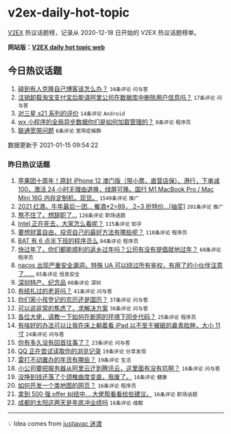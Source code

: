 # v2ex-daily-hot-topic

[V2EX](https://www.v2ex.com/) 热议话题榜，记录从 2020-12-18 日开始的 V2EX 热议话题榜单。

**网站版：[V2EX daily hot topic web](https://realleonardo.github.io/v2ex-daily-hot-topic-web/)**

## 今日热议话题

<!-- TODAY BEGIN -->

1. [碰到有人克隆自己博客该怎么办？](https://www.v2ex.com/t/745097) `34条评论` `问与答`
1. [注销卸载淘宝支付宝后能请阿里公司在数据库中删除用户信息吗？](https://www.v2ex.com/t/745092) `17条评论` `问与答`
1. [对三星 s21 系列的评价](https://www.v2ex.com/t/745099) `14条评论` `Android`
1. [wx 小程序的全局异步数据你们是如何加载管理的？](https://www.v2ex.com/t/745107) `8条评论` `程序员`
1. [联通宽带问题](https://www.v2ex.com/t/745100) `6条评论` `宽带症候群`

数据更新于 2021-01-15 09:54:22

<!-- TODAY END -->

### 昨日热议话题

<!-- YESTERDAY BEGIN -->

1. [苹果团十周年！原封 iPhone 12 澳门版（带小票，直营店保）、港行，下单减 100，激活 24 小时无理由退换，绿屏可换。国行 M1 MacBook Pro / Mac Mini 16G 内存定制机，现货。](https://www.v2ex.com/t/744798) `1549条评论` `推广`
1. [2021 红酒，牛年最后一团... 餐酒*2=89， 2~3 折特价...[抽奖]](https://www.v2ex.com/t/744901) `201条评论` `推广`
1. [熬不住了，想辞职了…](https://www.v2ex.com/t/744757) `126条评论` `职场话题`
1. [Intel 正在死去，大家怎么看呢？](https://www.v2ex.com/t/744868) `115条评论` `知乎`
1. [要想财富自由，投资自己的最好方法有哪些呢？](https://www.v2ex.com/t/744831) `110条评论` `程序员`
1. [BAT 有 6 点半下班的程序员么](https://www.v2ex.com/t/744870) `84条评论` `程序员`
1. [快过年了，你们都能顺利的返乡过年吗？公司有没有提倡就地过年？](https://www.v2ex.com/t/744940) `68条评论` `程序员`
1. [nacos 出现严重安全漏洞，特殊 UA 可以绕过所有鉴权，有用了的小伙伴注意了……](https://www.v2ex.com/t/744865) `65条评论` `信息安全`
1. [深圳特产、纪念品](https://www.v2ex.com/t/744758) `60条评论` `深圳`
1. [有结扎过的老哥吗？](https://www.v2ex.com/t/744763) `41条评论` `问与答`
1. [你们家小孩登记的农历还是国历？](https://www.v2ex.com/t/745047) `37条评论` `问与答`
1. [可以说非常的焦虑了，求解决方案](https://www.v2ex.com/t/744971) `36条评论` `问与答`
1. [各位大佬，请教一下如何在断网的环境下同步代码？](https://www.v2ex.com/t/745005) `25条评论` `程序员`
1. [有啥好的办法可以让我在床上躺着看 iPad 以不至于被砸的鼻青脸肿，大小 11 寸](https://www.v2ex.com/t/744954) `24条评论` `问与答`
1. [你有多久没有回首往事了？](https://www.v2ex.com/t/744899) `23条评论` `问与答`
1. [QQ 正在尝试读取你的浏览记录](https://www.v2ex.com/t/745030) `19条评论` `分享发现`
1. [雷打不动置办的年货有哪些？](https://www.v2ex.com/t/744898) `19条评论` `生活`
1. [小公司要把服务器从阿里云迁到腾讯云，这里面有没有坑啊？](https://www.v2ex.com/t/744973) `16条评论` `问与答`
1. [没挣到钱还落了个颈椎曲度变直，我废了。](https://www.v2ex.com/t/744886) `16条评论` `健康`
1. [如何开发一个类地图的网页？](https://www.v2ex.com/t/744795) `16条评论` `程序员`
1. [拿到 500 强 offer 纠结中....大佬帮看看给些建议。](https://www.v2ex.com/t/744781) `16条评论` `职场话题`
1. [成都的太阳这两天是年底冲业绩吗](https://www.v2ex.com/t/744769) `16条评论` `成都`

<!-- YESTERDAY END -->

---

💡 Idea comes from [justjavac 迷渡](https://github.com/justjavac/)
